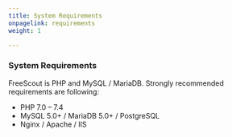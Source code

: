 ```yaml
---
title: System Requirements
onpagelink: requirements
weight: 1

---
```


### System Requirements

FreeScout is PHP and MySQL / MariaDB. Strongly recommended requirements are following:

- PHP 7.0 – 7.4
- MySQL 5.0+ / MariaDB 5.0+ / PostgreSQL
- Nginx / Apache / IIS